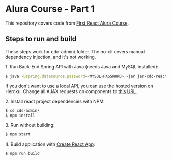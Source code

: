 # Alura Course - Part 1

This repository covers code from [First React Alura Course](https://cursos.alura.com.br/course/react).

## Steps to run and build

These steps work for cdc-admin/ folder. The no-cli covers manual dependency injection, and it's not working.

1\. Run Back-End Spring API with Java (needs Java and MySQL installed):

```bash
$ java -Dspring.datasource.password=<MYSQL-PASSWORD> -jar jar-cdc-react.jar
```

If you don't want to use a local API, you can use the hosted version on Heroku. Change all AJAX requests on components to [this URL](https://cdc-react.herokuapp.com/api).

2\. Install react project dependencies with NPM:

```bash
$ cd cdc-admin/
$ npm install
```

3\. Run without building:

```bash
$ npm start
```

4\. Build application with [Create React App](https://github.com/facebookincubator/create-react-app):

```bash
$ npm run build
```
